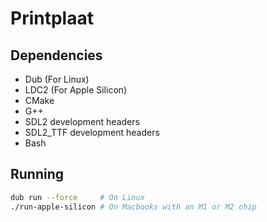 # Printplaat

## Dependencies

- Dub (For Linux)
- LDC2 (For Apple Silicon)
- CMake
- G++
- SDL2 development headers
- SDL2_TTF development headers
- Bash

## Running

```bash
dub run --force     # On Linux
./run-apple-silicon # On Macbooks with an M1 or M2 chip
```